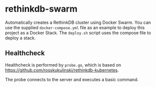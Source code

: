 # rethinkdb-swarm

Automatically creates a RethinkDB cluster using Docker Swarm.
You can use the supplied `docker-compose.yml` file as an example to deploy
this project as a Docker Stack.
The `deploy.sh` script uses the compose file to deploy a stack.

## Healthcheck

Healthcheck is performed by `probe.go`, which is based on
https://github.com/rosskukulinski/rethinkdb-kubernetes.

The probe connects to the server and executes a basic command.
